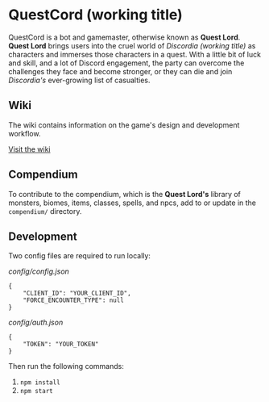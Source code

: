 # QuestCord (working title)

QuestCord is a bot and gamemaster, otherwise known as **Quest Lord**. **Quest Lord** brings users into the cruel world of *Discordia (working title)* as characters and immerses those characters in a quest. With a little bit of luck and skill, and a lot of Discord engagement, the party can overcome the challenges they face and become stronger, or they can die and join *Discordia's* ever-growing list of casualties.

## Wiki

The wiki contains information on the game's design and development workflow.

[Visit the wiki](https://github.com/davidvorona/quest-cord/wiki)

## Compendium

To contribute to the compendium, which is the **Quest Lord's** library of monsters, biomes, items, classes, spells, and npcs, add to or update in the `compendium/` directory.

## Development

Two config files are required to run locally:

*config/config.json*
```
{
    "CLIENT_ID": "YOUR_CLIENT_ID",
    "FORCE_ENCOUNTER_TYPE": null
}
```

*config/auth.json*
```
{
    "TOKEN": "YOUR_TOKEN"
}
```

Then run the following commands:

1. `npm install`
2. `npm start`
